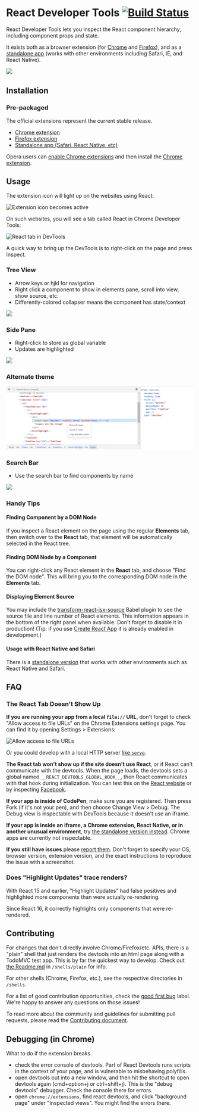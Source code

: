 # React Developer Tools [![Build Status](https://travis-ci.org/facebook/react-devtools.svg?branch=master)](https://travis-ci.org/facebook/react-devtools)

React Developer Tools lets you inspect the React component hierarchy, including component props and state.

It exists both as a browser extension (for [Chrome](https://chrome.google.com/webstore/detail/react-developer-tools/fmkadmapgofadopljbjfkapdkoienihi) and [Firefox](https://addons.mozilla.org/firefox/addon/react-devtools/)), and as a [standalone app](https://github.com/facebook/react-devtools/tree/master/packages/react-devtools) (works with other environments including Safari, IE, and React Native).

![](/images/devtools-full.gif)

## Installation

### Pre-packaged

The official extensions represent the current stable release.

- [Chrome extension](https://chrome.google.com/webstore/detail/react-developer-tools/fmkadmapgofadopljbjfkapdkoienihi)
- [Firefox extension](https://addons.mozilla.org/firefox/addon/react-devtools/)
- [Standalone app (Safari, React Native, etc)](https://github.com/facebook/react-devtools/blob/master/packages/react-devtools/README.md)

Opera users can [enable Chrome extensions](https://addons.opera.com/extensions/details/download-chrome-extension-9/) and then install the [Chrome extension](https://chrome.google.com/webstore/detail/react-developer-tools/fmkadmapgofadopljbjfkapdkoienihi).

## Usage

The extension icon will light up on the websites using React:

<img src="http://i.imgur.com/3tuhIgm.png" alt="Extension icon becomes active" width="500">

On such websites, you will see a tab called React in Chrome Developer Tools:

<img src="http://i.imgur.com/jYieRqi.png" alt="React tab in DevTools" width="500">

A quick way to bring up the DevTools is to right-click on the page and press Inspect.

### Tree View

- Arrow keys or hjkl for navigation
- Right click a component to show in elements pane, scroll into view, show
  source, etc.
- Differently-colored collapser means the component has state/context

![](/images/devtools-tree-view.png)

### Side Pane

- Right-click to store as global variable
- Updates are highlighted

![](/images/devtools-side-pane.gif)

### Alternate theme
![](/images/react-devtools-plain.png)

### Search Bar

- Use the search bar to find components by name

![](/images/devtools-search-new.gif)

### Handy Tips

#### Finding Component by a DOM Node

If you inspect a React element on the page using the regular **Elements** tab, then switch over to the **React** tab, that element will be automatically selected in the React tree.

#### Finding DOM Node by a Component

You can right-click any React element in the **React** tab, and choose "Find the DOM node". This will bring you to the corresponding DOM node in the **Elements** tab.

#### Displaying Element Source

You may include the [transform-react-jsx-source](https://github.com/babel/babel/tree/master/packages/babel-plugin-transform-react-jsx-source)  Babel plugin to see the source file and line number of React elements. This information appears in the bottom of the right panel when available. Don't forget to disable it in production! (Tip: if you use [Create React App](https://github.com/facebookincubator/create-react-app) it is already enabled in development.)

#### Usage with React Native and Safari

There is a [standalone version](https://github.com/facebook/react-devtools/blob/master/packages/react-devtools/README.md) that works with other environments such as React Native and Safari.

## FAQ

### The React Tab Doesn't Show Up

**If you are running your app from a local `file://` URL**, don't forget to check "Allow access to file URLs" on the Chrome Extensions settings page. You can find it by opening Settings > Extensions:

![Allow access to file URLs](http://i.imgur.com/Yt1rmUp.png)

Or you could develop with a local HTTP server [like `serve`](https://www.npmjs.com/package/serve).

**The React tab won't show up if the site doesn't use React**, or if React can't communicate with the devtools. When the page loads, the devtools sets a global named `__REACT_DEVTOOLS_GLOBAL_HOOK__`, then React communicates with that hook during initialization. You can test this on the [React website](http://facebook.github.io/react/) or by inspecting [Facebook](https://www.facebook.com/).

**If your app is inside of CodePen**, make sure you are registered. Then press Fork (if it's not your pen), and then choose Change View > Debug. The Debug view is inspectable with DevTools because it doesn't use an iframe.

**If your app is inside an iframe, a Chrome extension, React Native, or in another unusual environment**, try [the standalone version instead](https://github.com/facebook/react-devtools/tree/master/packages/react-devtools). Chrome apps are currently not inspectable.

**If you still have issues** please [report them](https://github.com/facebook/react-devtools/issues/new). Don't forget to specify your OS, browser version, extension version, and the exact instructions to reproduce the issue with a screenshot.

### Does "Highlight Updates" trace renders?

With React 15 and earlier, "Highlight Updates" had false positives and highlighted more components than were actually re-rendering.

Since React 16, it correctly highlights only components that were re-rendered.

## Contributing

For changes that don't directly involve Chrome/Firefox/etc. APIs, there is a
"plain" shell that just renders the devtools into an html page along with a
TodoMVC test app. This is by far the quickest way to develop. Check out
[the Readme.md](/shells/plain) in `/shells/plain` for info.

For other shells (Chrome, Firefox, etc.), see the respective directories in `/shells`.

For a list of good contribution opportunities, check the [good first bug](https://github.com/facebook/react-devtools/issues?q=is%3Aissue+is%3Aopen+label%3A%22good+first+bug%22) label. We're happy to answer any questions on those issues!

To read more about the community and guidelines for submitting pull requests,
please read the [Contributing document](CONTRIBUTING.md).

## Debugging (in Chrome)

What to do if the extension breaks.

- check the error console of devtools. Part of React Devtools runs scripts in
    the context of your page, and is vulnerable to misbehaving polyfills.
- open devtools out into a new window, and then hit the shortcut to open
    devtools again (cmd+option+j or ctrl+shift+j). This is the "debug
    devtools" debugger. Check the console there for errors.
- open `chrome://extensions`, find react devtools, and click "background page"
    under "Inspected views". You might find the errors there.

